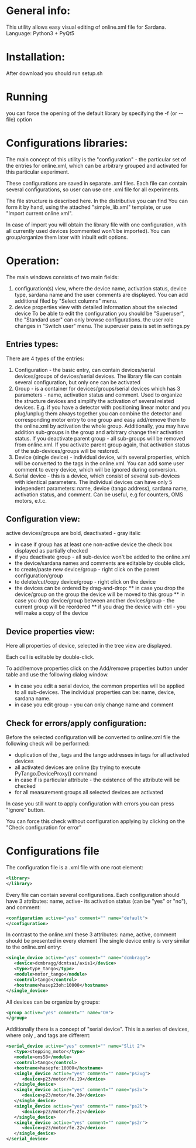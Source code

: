# General info:
This utility allows easy visual editing of online.xml file for Sardana. Language: Python3 + PyQt5 

# Installation:
After download you should run setup.sh

# Running
you can force the opening of the default library by specifying the -f (or --file) option

# Configurations libraries:
The main concept of this utility is the "configuration" - the particular set of the entries for online.xml, which can be arbitrary grouped and activated for this particular experiment.

These configurations are saved in separate .xml files. Each file can contain several configurations, so user can use one .xml file for all experiments.

The file structure is described here.  In the distributive you can find You can form it by hand, using the attached "simple_lib.xml" template, or use "Import current online.xml". 

In case of import you will obtain the library file with one configuration, with all currently used devices (commented won't be imported). You can group/organize them later with inbuilt edit options.

# Operation:
The main windows consists of two main fields:

1. configuration(s) view, where the device name, activation status, device type, sardana name and the user comments are displayed. You can add additional filed by "Select columns" menu.
2. device properties view with detailed information about the selected device
To be able to edit the configuration you should be "Superuser", the "Standard user" can only browse configurations. the user role changes in "Switch user" menu. The superuser pass is set in settings.py

## Entries types:
There are 4 types of the entries:

1. Configuration - the basic entry, can contain devices/serial devices/groups of devices/serial devices. The library file can contain several configuration, but only one can be activated
2. Group - is a container for devices/groups/serial devices which has 3 parameters - name, activation status and comment. Used to organize the structure devices and simplify the activation of several related devices. E.g. if you have a detector with positioning linear motor and you plug/unplug them always together you can combine the detector and corresponding motor entry to one group and easy add/remove them to the online.xml by activation the whole group. Additionally, you may have addition sub-groups in the group and arbitrary change their activation status. If you deactivate parent group - all sub-groups will be removed from online.xml. If you activate parent group again, that activation status of the sub-devices/groups will be restored.
3. Device (single device) - individual device, with several properties, which will be converted to the tags in the online.xml.  You can add some user comment to every device, which will be ignored during conversion.
4. Serial device - this is a device, which consist of several sub-devices with identical parameters. The individual devices can have only 5 independent parameters: name, device (tango address), sardana name, activation status, and comment. Can be useful, e.g for counters, OMS motors, e.t.c.
## Configuration view:
active devices/groups are bold, deactivated - gray italic 
* in case if group has at least one non-active device the check box displayed as partially checked
* if you deactivate group - all sub-device won't be added to the online.xml
* the device/sardana names and comments are editable by double click.
* to create/paste new device/group - right click on the parent configuration/group 
* to delete/cut/copy device/group - right click on the device 
* the devices can be ordered by drag-and-drop:
** in case you drop the device/group on the group the device will be moved to this group
** in case you drop device/group between another devices/group - the current group will be reordered
** if you drag the device with ctrl - you will make a copy of the device
## Device properties view:
Here all properties of device, selected in the tree view are displayed.

Each cell is editable by double-click. 

To add/remove properties click on the Add/remove properties button under table and use the following dialog window.
* in case you edit a serial device, the common properties will be applied to all sub-devices. The individual properties can be: name, device, sardana name.
* in case you edit group - you can only change name and comment

## Check for errors/apply configuration:
Before the selected configuration will be converted to online.xml file the following check will be performed:

* duplication of the <name>, <sardananame> tags and the tango addresses in <devices> tags for all activated devices
* all activated devices are online (by trying to execute PyTango.DeviceProxy(<device>) command
* in case if <devices> is particular attribute - the existence of the attribute will be checked
* for all measurement groups all selected devices are activated

In case you still want to apply configuration with errors you can press "Ignore" button.

You can force this check without configuration applying by clicking on the "Check configuration for error"

# Configurations file
The configuration file is a .xml file with one root element:

```xml
<library>
</library>
```

Every file can contain several configurations. Each configuration should have 3 attributes: name, active- its activation status (can be "yes" or "no"), and comment:
```xml
<configuration active="yes" comment="" name="default">
</configuration>
```

In contrast to the online.xml these  3 attributes: name, active, comment should be presented in every element 
The single device entry is very similar to the online.xml entry:
```xml
<single_device active="yes" comment="" name="dcmbragg">
   <device>dcmbragg/dcmtsai/axis1</device>
   <type>type_tango</type>
   <module>motor_tango</module>
   <control>tango</control>
   <hostname>hasep23oh:10000</hostname>
</single_device>
```


All devices can be organize by groups:
```xml
<group active="yes" comment="" name="OH">
</group>
```


Additionally there is a concept of "serial device".  This is a series of devices, where only <name>, <sardananame> and <device> tags are different:
```xml
<serial_device active="yes" comment="" name="Slit 2">
   <type>stepping_motor</type>
   <module>oms58</module>
   <control>tango</control>
   <hostname>hasepfe:10000</hostname>
   <single_device active="yes" comment="" name="ps2vg">
      <device>p23/motor/fe.19</device>
   </single_device>
   <single_device active="yes" comment="" name="ps2v">
      <device>p23/motor/fe.20</device>
   </single_device>
   <single_device active="yes" comment="" name="ps2l">
      <device>p23/motor/fe.21</device>
   </single_device>
   <single_device active="yes" comment="" name="ps2r">
      <device>p23/motor/fe.22</device>
   </single_device>
</serial_device>
```
